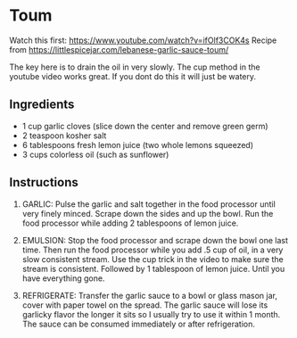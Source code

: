 # Toum

Watch this first: https://www.youtube.com/watch?v=ifOlf3COK4s
Recipe from https://littlespicejar.com/lebanese-garlic-sauce-toum/

The key here is to drain the oil in very slowly. The cup method in the youtube video works great. If you dont do this it will just be watery.


## Ingredients

- 1 cup garlic cloves (slice down the center and remove green germ)
- 2 teaspoon kosher salt
- 6 tablespoons fresh lemon juice (two whole lemons squeezed)
- 3 cups colorless oil (such as sunflower)


## Instructions

1. GARLIC: Pulse the garlic and salt together in the food processor until very finely minced. Scrape down the sides and up the bowl. Run the food processor while adding 2 tablespoons of lemon juice.

1. EMULSION: Stop the food processor and scrape down the bowl one last time. Then run the food processor while you add .5 cup of oil, in a very slow consistent stream. Use the cup trick in the video to make sure the stream is consistent. Followed by 1 tablespoon of lemon juice. Until you have everything gone.

1. REFRIGERATE: Transfer the garlic sauce to a bowl or glass mason jar, cover with paper towel on the spread. The garlic sauce will lose its garlicky flavor the longer it sits so I usually try to use it within 1 month. The sauce can be consumed immediately or after refrigeration.

